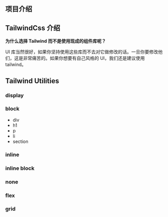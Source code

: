 ## 项目介绍

## TailwindCss 介绍

**为什么选择 Tailwind 而不是使用现成的组件库呢？**

UI 库当然很好，如果你坚持使用这些库而不去对它做修改的话。一旦你要修改他们，这是非常痛苦的。如果你想要有自己风格的 UI，我们还是建议使用 tailwind。

## Tailwind Utilities

### display

### block

- div
- h1
- p
- li
- section

### inline 

### inline block

### none 

### flex 

### grid





